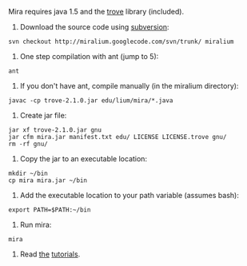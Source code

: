 Mira requires java 1.5 and the [trove](http://trove4j.sourceforge.net/) library (included).

  1. Download the source code using [subversion](http://subversion.tigris.org/):
```
svn checkout http://miralium.googlecode.com/svn/trunk/ miralium
```
  1. One step compilation with ant (jump to 5):
```
ant
```
  1. If you don't have ant, compile manually (in the miralium directory):
```
javac -cp trove-2.1.0.jar edu/lium/mira/*.java
```
  1. Create jar file:
```
jar xf trove-2.1.0.jar gnu
jar cfm mira.jar manifest.txt edu/ LICENSE LICENSE.trove gnu/
rm -rf gnu/
```
  1. Copy the jar to an executable location:
```
mkdir ~/bin
cp mira mira.jar ~/bin
```
  1. Add the executable location to your path variable (assumes bash):
```
export PATH=$PATH:~/bin
```
  1. Run mira:
```
mira
```
  1. Read [the](ChunkerTutorial.md) [tutorials](PosTaggerTutorial.md).